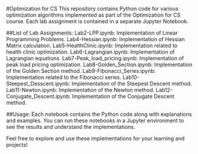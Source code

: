 #Optimization for CS
This repository contains Python code for various optimization algorithms implemented as part of the Optimization for CS course. Each lab assignment is contained in a separate Jupyter Notebook.

##List of Lab Assignments:
Lab2-LPP.ipynb: Implementation of Linear Programming Problems.
Lab4-Hessian.ipynb: Implementation of Hessian Matrix calculation.
Lab5-HealthClinic.ipynb: Implementation related to health clinic optimization.
Lab6-Lagrangian.ipynb: Implementation of Lagrangian equations.
Lab7-Peak_load_pricing.ipynb: Implementation of peak load pricing optimization.
Lab8-Golden_Section.ipynb: Implementation of the Golden Section method.
Lab9-Fibonacci_Series.ipynb: Implementation related to the Fibonacci series.
Lab10-Steepest_Desscent.ipynb: Implementation of the Steepest Descent method.
Lab11-Newton.ipynb: Implementation of the Newton method.
Lab12-Conjugate_Descent.ipynb: Implementation of the Conjugate Descent method.

##Usage:
Each notebook contains the Python code along with explanations and examples. You can run these notebooks in a Jupyter environment to see the results and understand the implementations.

Feel free to explore and use these implementations for your learning and projects!
